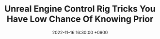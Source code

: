 ---
layout: post
title: "Unreal Engine Control Rig Tricks You Have Low Chance Of Knowing Prior"
date: 2022-11-16 16:30:00 +0900
tags: [Unreal, Control Rig]
toc: true
---
